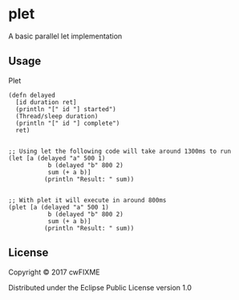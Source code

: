 # plet

A basic parallel let implementation

## Usage

Plet

```
(defn delayed
  [id duration ret]
  (println "[" id "] started")
  (Thread/sleep duration)
  (println "[" id "] complete")
  ret)


;; Using let the following code will take around 1300ms to run
(let [a (delayed "a" 500 1)
           b (delayed "b" 800 2)
           sum (+ a b)]
          (println "Result: " sum))


;; With plet it will execute in around 800ms
(plet [a (delayed "a" 500 1)
           b (delayed "b" 800 2)
           sum (+ a b)]
          (println "Result: " sum))
```




## License

Copyright © 2017 cwFIXME

Distributed under the Eclipse Public License version 1.0
